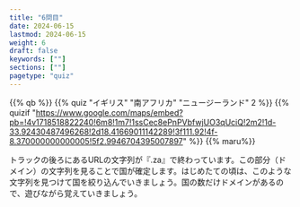 ```yaml
---
title: "6問目"
date: 2024-06-15
lastmod: 2024-06-15
weight: 6
draft: false
keywords: [""]
sections: [""]
pagetype: "quiz"
---
```


{{% qb %}}
{{% quiz "イギリス" "南アフリカ" "ニュージーランド" 2 %}}
{{% quizif "https://www.google.com/maps/embed?pb=!4v1718518822240!6m8!1m7!1ssCec8ePnPVbfwjUO3qUciQ!2m2!1d-33.92430487496268!2d18.41669011142289!3f111.92!4f-8.370000000000005!5f2.9946704395007897" %}}
{{% maru%}}

<div class="googlemap-if ansarea transparent-area">
トラックの後ろにあるURLの文字列が『.za』で終わっています。この部分（ドメイン）の文字列を見ることで国が確定します。はじめたての頃は、このような文字列を見つけて国を絞り込んでいきましょう。国の数だけドメインがあるので、遊びながら覚えていきましょう。
</div>